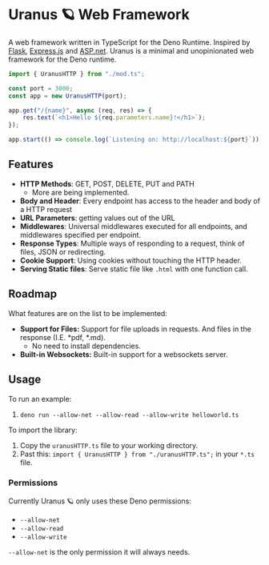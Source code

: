 # Uranus 🪐 Web Framework

A web framework written in TypeScript for the Deno Runtime. Inspired by
[Flask](https://flask.palletsprojects.com/en/2.2.x/),
[Express.js](https://expressjs.com/) and
[ASP.net](https://learn.microsoft.com/en-us/aspnet/core/fundamentals/minimal-apis?view=aspnetcore-7.0).
Uranus is a minimal and unopinionated web framework for the Deno runtime.

```typescript
import { UranusHTTP } from "./mod.ts";

const port = 3000;
const app = new UranusHTTP(port);

app.get("/{name}", async (req, res) => {
    res.text(`<h1>Hello ${req.parameters.name}!</h1>`);
});

app.start(() => console.log(`Listening on: http://localhost:${port}`));
```

## Features

- **HTTP Methods**: GET, POST, DELETE, PUT and PATH
  - More are being implemented.
- **Body and Header**: Every endpoint has access to the header and body of a
  HTTP request
- **URL Parameters**: getting values out of the URL
- **Middlewares**: Universal middlewares executed for all endpoints, and middlewares specified per endpoint.
- **Response Types**: Multiple ways of responding to a request, think of files,
  JSON or redirecting.
- **Cookie Support**: Using cookies without touching the HTTP header.
- **Serving Static files**: Serve static file like `.html` with one function call.

## Roadmap

What features are on the list to be implemented:

- **Support for Files:** Support for file uploads in requests. And files in the response (I.E. *pdf, *.md).
  - No need to install dependencies.
- **Built-in Websockets:** Built-in support for a websockets server.

## Usage

To run an example:

1. `deno run --allow-net --allow-read --allow-write helloworld.ts`

To import the library:

1. Copy the `uranusHTTP.ts` file to your working directory.
2. Past this: `import { UranusHTTP } from "./uranusHTTP.ts";` in your `*.ts`
   file.

### Permissions

Currently Uranus 🪐 only uses these Deno permissions:
- `--allow-net`
- `--allow-read `
- `--allow-write`

`--allow-net` is the only permission it will always needs.